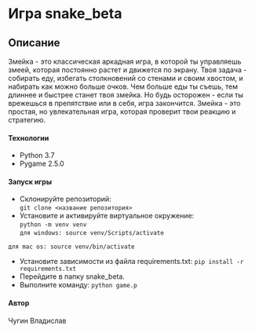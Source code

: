 # Игра snake_beta

## Описание

Змейка - это классическая аркадная игра, в которой ты управляешь змеей, которая постоянно растет и движется по экрану. Твоя задача - собирать еду, избегать столкновений со стенами и своим хвостом, и набирать как можно больше очков. Чем больше еды ты съешь, тем длиннее и быстрее станет твоя змейка. Но будь осторожен - если ты врежешься в препятствие или в себя, игра закончится. Змейка - это простая, но увлекательная игра, которая проверит твои реакцию и стратегию.

#### Технологии

- Python 3.7
- Pygame 2.5.0

#### Запуск игры

- Склонируйте репозиторий:  
``` git clone <название репозитория> ```
- Установите и активируйте виртуальное окружение:  
``` python -m venv venv ```  
``` для windows: source venv/Scripts/activate ```

``` для mac os: source venv/bin/activate ```
- Установите зависимости из файла requirements.txt:
``` pip install -r requirements.txt ```
- Перейдите в папку snake_beta.
- Выполните команду:
``` python game.p ```

#### Автор
Чугин Владислав